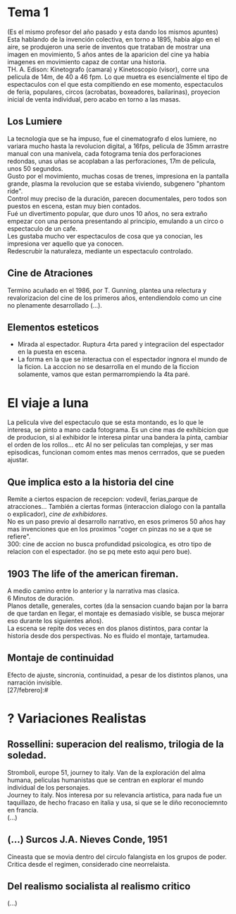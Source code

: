 [30/enero]:#
# Tema 1 
(Es el mismo profesor del año pasado y esta dando los mismos apuntes)
Esta hablando de la invención colectiva, en torno a 1895, habia algo en el aire, se produjeron una serie de inventos que trataban de mostrar una imagen en movimiento, 5 años antes de la aparicion del cine ya habia imagenes en movimiento capaz de contar una historia.  
TH. A. Edison: Kinetografo (camara) y Kinetoscopio (visor), corre una pelicula de 14m, de 40 a 46 fpm. Lo que muetra es esencialmente el tipo de espectaculos con el que esta compitiendo en ese momento, espectaculos de feria, populares, circos (acrobatas, boxeadores, bailarinas), proyecion inicial de venta individual, pero acabo en torno a las masas.  
## Los Lumiere
La tecnologia que se ha impuso, fue el cinematografo d elos lumiere, no variara mucho hasta la revolucion digital, a 16fps, pelicula de 35mm arrastre manual con una manivela, cada fotograma tenia dos perforaciones redondas, unas uñas se acoplaban a las perforaciones, 17m de pelicula, unos 50 segundos.  
Gusto por el movimiento, muchas cosas de trenes, impresiona en la pantalla grande, plasma la revolucion que se estaba viviendo, subgenero "phantom ride".  
Control muy preciso de la duración, parecen documentales, pero todos son puestos en escena, estan muy bien contados.  
Fué un divertimento popular, que duro unos 10 años, no sera extraño empezar con una persona presentando al principio, emulando a un circo o espectaculo de un cafe.  
Les gustaba mucho ver espectaculos de cosa que ya conocian, les impresiona ver aquello que ya conocen.  
Redescrubir la naturaleza, mediante un espectaculo controlado.  
## Cine de Atraciones
Termino acuñado en el 1986, por T. Gunning, plantea una relectura y revalorizacion del cine de los primeros años, entendiendolo como un cine no plenamente desarrollado (...).  
## Elementos esteticos
- Mirada al espectador. Ruptura 4rta pared y integraciion del espectador en la puesta en escena.  
- La forma en la que se interactua con el espectador ingnora el mundo de la ficion. La acccion no se desarrolla en el mundo de la ficcion solamente, vamos que estan permarrompiendo la 4ta paré.  
# El viaje a luna
La pelicula vive del espectaculo que se esta montando, es lo que le interesa, se pinto a mano cada fotograma. Es un cine mas de exhibicion que de producion, si al exhibidor le interesa pintar una bandera la pinta, cambiar el orden de los rollos... etc Al no ser peliculas tan complejas, y ser mas episodicas, funcionan comom entes mas menos cerrrados, que se pueden ajustar.  
## Que implica esto a la historia del cine
Remite a ciertos espacion de recepcion: vodevil, ferias,parque de atracciones... También a ciertas formas (interaccion dialogo con la pantalla o explicador), *cine de exhibidores*.  
No es un paso previo al desarrollo narrativo, en esos primeros 50 años hay mas invenciones que en los proximos "coger cn pinzas no se a que se refiere".  
300: cine de accion no busca profundidad psicologica, es otro tipo de relacion con el espectador. (no se pq mete esto aqui pero bue).  
## 1903 The life of the american fireman.
A medio camino entre lo anterior y la narrativa mas clasica.  
6 Minutos de duración.  
Planos detalle, generales, cortes (da la sensacion cuando bajan por la barra de que tardan en llegar, el montaje es demasiado visible, se busca mejorar eso durante los siguientes años).  
La escena se repite dos veces en dos planos distintos, para contar la historia desde dos perspectivas. No es fluido el montaje, tartamudea.  
## Montaje de continuidad
Efecto de ajuste, sincronia, continuidad, a pesar de los distintos planos, una narración invisible.  
[27/febrero]:#
# ? Variaciones Realistas
## Rossellini: superacion del realismo, trilogia de la soledad.
Stromboli, europe 51, journey to italy. Van de la exploración del alma humana, peliculas humanistas que se centran en explorar el mundo individual de los personajes.  
Journey to italy. Nos interesa por su relevancia artistica, para nada fue un taquillazo, de hecho fracaso en italia y usa, si que se le diño reconociemnto en francia.  
(...)
## (...) Surcos J.A. Nieves Conde, 1951
Cineasta que se movia dentro del circulo falangista en los grupos de poder.  
Critica desde el regimen, considerado cine neorrelaista.  
## Del realismo socialista al realismo critico
(...)
